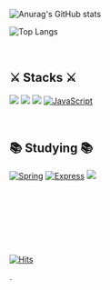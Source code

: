 



![Anurag's GitHub stats](https://github-readme-stats.vercel.app/api?username=BenchPress200&show_icons=true&theme=merko&border_radius=30px)

![Top Langs](https://github-readme-stats.vercel.app/api/top-langs/?username=BenchPress200&layout=compact&border_radius=30px&theme=merko)


<br>

## ⚔️ Stacks ⚔️
<img src="https://img.shields.io/badge/Java-007396?style=plastic&logo=OpenJDK&logoColor=white"/> <img src="https://img.shields.io/badge/html5-E34F26?style=plastic&logo=html5&logoColor=white"> <img src="https://img.shields.io/badge/css3-1572B6?style=plastic&logo=css3&logoColor=white"> [![JavaScript](https://img.shields.io/badge/JavaScript-F7DF1E?style=plastic&logo=javascript&logoColor=black)](https://developer.mozilla.org/en-US/docs/Web/JavaScript)



<br>

## 📚 Studying 📚
[![Spring](https://img.shields.io/badge/Spring-6DB33F?style=plastic&logo=spring&logoColor=white)](https://spring.io/) [![Express](https://img.shields.io/badge/Express-000000?style=plastic&logo=express&logoColor=white)](https://expressjs.com/) <img src="https://img.shields.io/badge/React-61DAFB?style=plastic&logo=React&logoColor=black"/>






<br><br><br><br><br><br>

[![Hits](https://hits.seeyoufarm.com/api/count/incr/badge.svg?url=https%3A%2F%2Fgithub.com%2FBenchPress200&count_bg=%2379C83D&title_bg=%23555555&icon=nextdoor.svg&icon_color=%23E7E7E7&title=Hits&edge_flat=false)](https://hits.seeyoufarm.com)




.